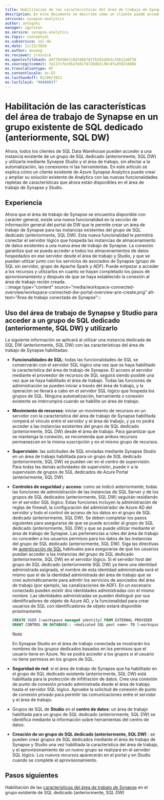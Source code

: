 ```yaml
---
title: Habilitación de las características del área de trabajo de Synapse en un grupo de SQL dedicado (anteriormente, SQL DW)
description: En este documento se describe cómo un cliente puede acceder a la instancia independiente existente de SQL DW y utilizarla en el área de trabajo.
services: synapse-analytics
author: antvgski
manager: igorstan
ms.service: synapse-analytics
ms.topic: conceptual
ms.subservice: sql-dw
ms.date: 11/23/2020
ms.author: anvang
ms.reviewer: jrasnick
ms.openlocfilehash: d477693667c8d78687d27b291d2b3c15612a0f30
ms.sourcegitcommit: 7e117cfec95a7e61f4720db3c36c4fa35021846b
ms.translationtype: HT
ms.contentlocale: es-ES
ms.lasthandoff: 02/09/2021
ms.locfileid: "99989037"
---
```

# <a name="enabling-synapse-workspace-features-on-an-existing-dedicated-sql-pool-formerly-sql-dw"></a>Habilitación de las características del área de trabajo de Synapse en un grupo existente de SQL dedicado (anteriormente, SQL DW)

Ahora, todos los clientes de SQL Data Warehouse pueden acceder a una instancia existente de un grupo de SQL dedicado (anteriormente, SQL DW) y utilizarla mediante Synapse Studio y el área de trabajo, sin afectar a la automatización, las conexiones ni las herramientas. En este artículo se explica cómo un cliente existente de Azure Synapse Analytics puede crear y ampliar su solución existente de Analytics con las nuevas funcionalidades repletas de características que ahora están disponibles en el área de trabajo de Synapse y Studio.   

## <a name="experience"></a>Experiencia
 
Ahora que el área de trabajo de Synapse se encuentra disponible con carácter general, existe una nueva funcionalidad en la sección de información general del portal de DW que le permite crear un área de trabajo de Synapse para las instancias existentes del grupo de SQL dedicado (anteriormente, SQL DW). Esta nueva funcionalidad le permitirá conectar el servidor lógico que hospeda las instancias de almacenamiento de datos existentes a una nueva área de trabajo de Synapse. La conexión garantiza que se pueda acceder a todos los almacenamientos de datos hospedados en ese servidor desde el área de trabajo y Studio, y que se puedan utilizar junto con los servicios de asociados de Synapse (grupo de SQL sin servidor, grupo de Apache Spark y ADF). Puede empezar a acceder a los recursos y utilizarlos en cuanto se hayan completado los pasos de aprovisionamiento y después de que se haya establecido la conexión al área de trabajo recién creada.  
:::image type="content" source="media/workspace-connected-overview/workspace-connected-dw-portal-overview-pre-create.png" alt-text="Área de trabajo conectada de Synapse":::

## <a name="using-synapse-workspace-and-studio-features-to-access-and-use-a-dedicated-sql-pool-formerly-sql-dw"></a>Uso del área de trabajo de Synapse y Studio para acceder a un grupo de SQL dedicado (anteriormente, SQL DW) y utilizarlo
 
La siguiente información se aplicará al utilizar una instancia dedicada de SQL DW (anteriormente, SQL DW) con las características del área de trabajo de Synapse habilitadas: 
- **Funcionalidades de SQL**: todas las funcionalidades de SQL se conservarán con el servidor SQL lógico una vez que se haya habilitado la característica del área de trabajo de Synapse. El acceso al servidor mediante el proveedor de recursos de SQL seguirá siendo posible una vez que se haya habilitado el área de trabajo. Todas las funciones de administración se pueden iniciar a través del área de trabajo, y la operación se llevará a cabo en el servidor SQL lógico que hospeda los grupos de SQL. Ninguna automatización, herramienta o conexión existente se interrumpirá cuando se habilite un área de trabajo.  
- **Movimiento de recursos**: iniciar un movimiento de recursos en un servidor con la característica del área de trabajo de Synapse habilitada romperá el vínculo entre el servidor y el área de trabajo, y ya no podrá acceder a las instancias existentes del grupo de SQL dedicado (anteriormente, SQL DW) desde el área de trabajo. Para garantizar que se mantenga la conexión, se recomienda que ambos recursos permanezcan en la misma suscripción y en el mismo grupo de recursos. 
- **Supervisión**: las solicitudes de SQL enviadas mediante Synapse Studio en un área de trabajo habilitada para un grupo de SQL dedicado (anteriormente, SQL DW) se pueden ver en el centro de supervisión. Para todas las demás actividades de supervisión, puede ir a la supervisión de grupos de SQL dedicados de Azure Portal (anteriormente, SQL DW). 
- **Controles de seguridad** y **acceso**: como se indicó anteriormente, todas las funciones de administración de las instancias de SQL Server y de los grupos de SQL dedicados (anteriormente, SQL DW) seguirán residiendo en el servidor SQL lógico. Estas funciones incluyen la administración de reglas de firewall, la configuración del administrador de Azure AD del servidor y todo el control de acceso de los datos en el grupo de SQL dedicado (anteriormente, SQL DW). Se deben completar los pasos siguientes para asegurarse de que se puede acceder al grupo de SQL dedicado (anteriormente, SQL DW) y que se puede utilizar mediante el área de trabajo de Synapse. Las pertenencias a roles del área de trabajo no conceden a los usuarios permisos para los datos de las instancias del grupo de SQL dedicado (anteriormente, SQL DW). Siga las directivas de [autenticación de SQL](sql-data-warehouse-authentication.md) habituales para asegurarse de que los usuarios puedan acceder a las instancias del grupo de SQL dedicado (anteriormente, SQL DW) en el servidor lógico. Si el servidor host del grupo de SQL dedicado (anteriormente SQL DW) ya tiene una identidad administrada asignada, el nombre de esta identidad administrada será el mismo que el de la identidad administrada del área de trabajo que se creó automáticamente para admitir los servicios de asociados del área de trabajo (por ejemplo, las canalizaciones de ADF).  En un escenario conectado pueden existir dos identidades administradas con el mismo nombre. Las identidades administradas se pueden distinguir por sus identificadores de objeto de Azure AD, y la funcionalidad para crear usuarios de SQL con identificadores de objeto estará disponible próximamente.

    ```sql
    CREATE USER [<workspace managed identity] FROM EXTERNAL PROVIDER 
    GRANT CONTROL ON DATABASE:: <dedicated SQL pool name> TO [<workspace managed identity>
    ```

    > [!NOTE] 
    > En Synapse Studio en el área de trabajo conectada se mostrarán los nombres de los grupos dedicados basados en los permisos que el usuario tiene en Azure. No se podrá acceder a los grupos si el usuario no tiene permisos en los grupos de SQL. 

- **Seguridad de red**: si el área de trabajo de Synapse que ha habilitado en el grupo de SQL dedicado existente (anteriormente, SQL DW) está habilitada para la protección de infiltración de datos. Cree una conexión de punto de conexión privado administrada desde el área de trabajo hasta el servidor SQL lógico. Apruebe la solicitud de conexión de punto de conexión privado para permitir las comunicaciones entre el servidor y el área de trabajo.
- Grupos de SQL de **Studio** en el **centro de datos**: un área de trabajo habilitada para un grupo de SQL dedicado (anteriormente, SQL DW) se identifica mediante la información sobre herramientas del centro de datos. 
- **Creación de un grupo de SQL dedicado (anteriormente, SQL DW)** : se pueden crear grupos de SQL dedicados mediante el área de trabajo de Synapse y Studio una vez habilitada la característica del área de trabajo, y el aprovisionamiento de un nuevo grupo se realizará en el servidor SQL lógico. Los nuevos recursos aparecerán en el portal y en Studio cuando se complete el aprovisionamiento.      

## <a name="next-steps"></a>Pasos siguientes
Habilitación de las [características del área de trabajo de Synapse](workspace-connected-create.md) en el grupo existente de SQL dedicado (anteriormente, SQL DW)
